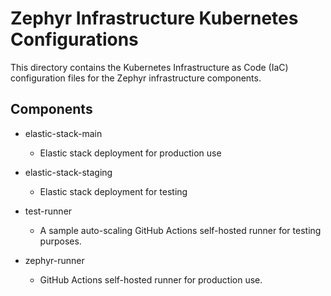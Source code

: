 # Zephyr Infrastructure Kubernetes Configurations

This directory contains the Kubernetes Infrastructure as Code (IaC)
configuration files for the Zephyr infrastructure components.

## Components

* elastic-stack-main

    * Elastic stack deployment for production use

* elastic-stack-staging

    * Elastic stack deployment for testing

* test-runner

    * A sample auto-scaling GitHub Actions self-hosted runner for testing purposes.

* zephyr-runner

    * GitHub Actions self-hosted runner for production use.
